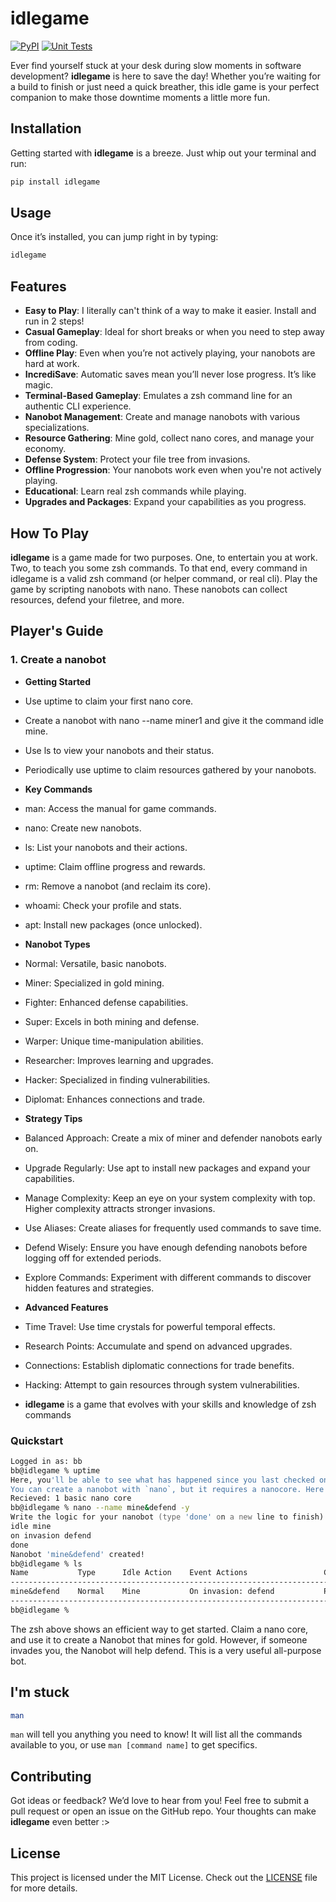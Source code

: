 # idlegame

[![PyPI](https://github.com/bboonstra/idlegame/actions/workflows/pypi.yml/badge.svg)](https://github.com/bboonstra/idlegame/actions/workflows/pypi.yml)
[![Unit Tests](https://github.com/bboonstra/idlegame/actions/workflows/tests.yml/badge.svg)](https://github.com/bboonstra/idlegame/actions/workflows/tests.yml)

Ever find yourself stuck at your desk during slow moments in software development? **idlegame** is here to save the day! Whether you’re waiting for a build to finish or just need a quick breather, this idle game is your perfect companion to make those downtime moments a little more fun.

## Installation

Getting started with **idlegame** is a breeze. Just whip out your terminal and run:

```bash
pip install idlegame
```

## Usage

Once it’s installed, you can jump right in by typing:

```bash
idlegame
```

## Features

- **Easy to Play**: I literally can't think of a way to make it easier. Install and run in 2 steps!
- **Casual Gameplay**: Ideal for short breaks or when you need to step away from coding.
- **Offline Play**: Even when you’re not actively playing, your nanobots are hard at work.
- **IncrediSave**: Automatic saves mean you’ll never lose progress. It’s like magic.
- **Terminal-Based Gameplay**: Emulates a zsh command line for an authentic CLI experience.
- **Nanobot Management**: Create and manage nanobots with various specializations.
- **Resource Gathering**: Mine gold, collect nano cores, and manage your economy.
- **Defense System**: Protect your file tree from invasions.
- **Offline Progression**: Your nanobots work even when you're not actively playing.
- **Educational**: Learn real zsh commands while playing.
- **Upgrades and Packages**: Expand your capabilities as you progress.

## How To Play

**idlegame** is a game made for two purposes. One, to entertain you at work. Two, to teach you some zsh commands.
To that end, every command in idlegame is a valid zsh command (or helper command, or real cli).
Play the game by scripting nanobots with nano. These nanobots can collect resources, defend your filetree, and more.


## Player's Guide

### 1. Create a nanobot
- **Getting Started**
- Use uptime to claim your first nano core.
- Create a nanobot with nano --name miner1 and give it the command idle mine.
- Use ls to view your nanobots and their status.
- Periodically use uptime to claim resources gathered by your nanobots.

- **Key Commands**
- man: Access the manual for game commands.
- nano: Create new nanobots.
- ls: List your nanobots and their actions.
- uptime: Claim offline progress and rewards.
- rm: Remove a nanobot (and reclaim its core).
- whoami: Check your profile and stats.
- apt: Install new packages (once unlocked).

- **Nanobot Types**
- Normal: Versatile, basic nanobots.
- Miner: Specialized in gold mining.
- Fighter: Enhanced defense capabilities.
- Super: Excels in both mining and defense.
- Warper: Unique time-manipulation abilities.
- Researcher: Improves learning and upgrades.
- Hacker: Specialized in finding vulnerabilities.
- Diplomat: Enhances connections and trade.

- **Strategy Tips**
- Balanced Approach: Create a mix of miner and defender nanobots early on.
- Upgrade Regularly: Use apt to install new packages and expand your capabilities.
- Manage Complexity: Keep an eye on your system complexity with top. Higher complexity attracts stronger invasions.
- Use Aliases: Create aliases for frequently used commands to save time.
- Defend Wisely: Ensure you have enough defending nanobots before logging off for extended periods.
- Explore Commands: Experiment with different commands to discover hidden features and strategies.

- **Advanced Features**
- Time Travel: Use time crystals for powerful temporal effects.
- Research Points: Accumulate and spend on advanced upgrades.
- Connections: Establish diplomatic connections for trade benefits.
- Hacking: Attempt to gain resources through system vulnerabilities.

- **idlegame** is a game that evolves with your skills and knowledge of zsh commands

### Quickstart

```zsh
Logged in as: bb
bb@idlegame % uptime
Here, you'll be able to see what has happened since you last checked on the uptime of your nanobots.
You can create a nanobot with `nano`, but it requires a nanocore. Here's one to get you started.
Recieved: 1 basic nano core
bb@idlegame % nano --name mine&defend -y
Write the logic for your nanobot (type 'done' on a new line to finish):
idle mine
on invasion defend
done
Nanobot 'mine&defend' created!
bb@idlegame % ls
Name           Type      Idle Action    Event Actions                 Current Action                
----------------------------------------------------------------------------------------------------
mine&defend    Normal    Mine           On invasion: defend           Performing idle action: mine  
----------------------------------------------------------------------------------------------------
bb@idlegame % 
```

The zsh above shows an efficient way to get started. Claim a nano core, and use it to create a Nanobot that mines for gold. However, if someone invades you, the Nanobot will help defend. This is a very useful all-purpose bot.

## I'm stuck

```zsh
man
```

`man` will tell you anything you need to know! It will list all the commands available to you, or use `man [command name]` to get specifics.

## Contributing

Got ideas or feedback? We’d love to hear from you! Feel free to submit a pull request or open an issue on the GitHub repo. Your thoughts can make **idlegame** even better :>

## License

This project is licensed under the MIT License. Check out the [LICENSE](LICENSE) file for more details.

